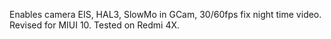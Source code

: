 Enables camera EIS, HAL3, SlowMo in GCam, 30/60fps fix night time video. Revised for MIUI 10. Tested on Redmi 4X.
